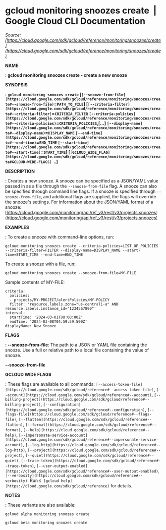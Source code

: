 # gcloud monitoring snoozes create  |  Google Cloud CLI Documentation

*Source: [https://cloud.google.com/sdk/gcloud/reference/monitoring/snoozes/create](https://cloud.google.com/sdk/gcloud/reference/monitoring/snoozes/create)*

**NAME**

: **gcloud monitoring snoozes create - create a new snooze**

**SYNOPSIS**

: **`gcloud monitoring snoozes create` [`[--snooze-from-file](https://cloud.google.com/sdk/gcloud/reference/monitoring/snoozes/create#--snooze-from-file)`=`PATH_TO_FILE`] [`[--criteria-filter](https://cloud.google.com/sdk/gcloud/reference/monitoring/snoozes/create#--criteria-filter)`=`CRITERIA_FILTER` `[--criteria-policies](https://cloud.google.com/sdk/gcloud/reference/monitoring/snoozes/create#--criteria-policies)`=`CRITERIA_POLICIES`,[…] `[--display-name](https://cloud.google.com/sdk/gcloud/reference/monitoring/snoozes/create#--display-name)`=`DISPLAY_NAME` `[--end-time](https://cloud.google.com/sdk/gcloud/reference/monitoring/snoozes/create#--end-time)`=`END_TIME` `[--start-time](https://cloud.google.com/sdk/gcloud/reference/monitoring/snoozes/create#--start-time)`=`START_TIME`] [`[GCLOUD_WIDE_FLAG](https://cloud.google.com/sdk/gcloud/reference/monitoring/snoozes/create#GCLOUD-WIDE-FLAGS) …`]**

**DESCRIPTION**

: Creates a new snooze. A snooze can be specified as a JSON/YAML value passed in
as a file through the `--snooze-from-file` flag. A snooze can also be
specified through command line flags. If a snooze is specified through
`--snooze-from-file`, and additional flags are supplied, the flags
will override the snooze's settings.
For information about the JSON/YAML format of a snooze: [https://cloud.google.com/monitoring/api/ref_v3/rest/v3/projects.snoozes](https://cloud.google.com/monitoring/api/ref_v3/rest/v3/projects.snoozes)

**EXAMPLES**

: To create a snooze with command-line options, run:

```
gcloud monitoring snoozes create --criteria-policies=LIST_OF_POLICIES --criteria-filter=FILTER --display-name=DISPLAY_NAME --start-time=START_TIME --end-time=END_TIME
```

To create a snooze with a file, run:

```
gcloud monitoring snoozes create --snooze-from-file=MY-FILE
```

Sample contents of MY-FILE:

```
criteria:
  policies:
  - projects/MY-PROJECT/alertPolicies/MY-POLICY
  filter: 'resource.labels.zone="us-central1-a" AND resource.labels.instance_id="1234567890"'
interval:
  startTime: '2024-03-01T08:00:00Z'
  endTime: '2024-03-08T04:59:59.500Z'
displayName: New Snooze
```

**FLAGS**

: **--snooze-from-file**:
The path to a JSON or YAML file containing the snooze. Use a full or relative
path to a local file containing the value of snooze.

**--snooze-from-file**

**GCLOUD WIDE FLAGS**

: These flags are available to all commands: `[--access-token-file](https://cloud.google.com/sdk/gcloud/reference#--access-token-file)`,
`[--account](https://cloud.google.com/sdk/gcloud/reference#--account)`, `[--billing-project](https://cloud.google.com/sdk/gcloud/reference#--billing-project)`,
`[--configuration](https://cloud.google.com/sdk/gcloud/reference#--configuration)`,
`[--flags-file](https://cloud.google.com/sdk/gcloud/reference#--flags-file)`,
`[--flatten](https://cloud.google.com/sdk/gcloud/reference#--flatten)`, `[--format](https://cloud.google.com/sdk/gcloud/reference#--format)`, `[--help](https://cloud.google.com/sdk/gcloud/reference#--help)`, `[--impersonate-service-account](https://cloud.google.com/sdk/gcloud/reference#--impersonate-service-account)`,
`[--log-http](https://cloud.google.com/sdk/gcloud/reference#--log-http)`,
`[--project](https://cloud.google.com/sdk/gcloud/reference#--project)`, `[--quiet](https://cloud.google.com/sdk/gcloud/reference#--quiet)`, `[--trace-token](https://cloud.google.com/sdk/gcloud/reference#--trace-token)`, `[--user-output-enabled](https://cloud.google.com/sdk/gcloud/reference#--user-output-enabled)`,
`[--verbosity](https://cloud.google.com/sdk/gcloud/reference#--verbosity)`.
Run `$ [gcloud help](https://cloud.google.com/sdk/gcloud/reference)` for details.

**NOTES**

: These variants are also available:

```
gcloud alpha monitoring snoozes create
```

```
gcloud beta monitoring snoozes create
```